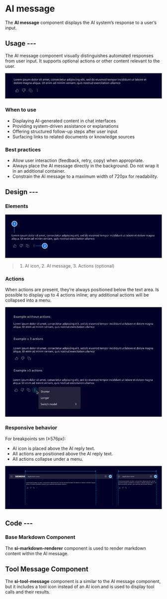 # AI message

The **AI message** component displays the AI system’s response to a user’s input.

## Usage ---

The AI message component visually distinguishes automated responses from user input.
It supports optional actions or other content relevant to the user.

![AI message](images/ai-message.png)

### When to use

- Displaying AI-generated content in chat interfaces
- Providing system-driven assistance or explanations
- Offering structured follow-up steps after user input
- Surfacing links to related documents or knowledge sources

### Best practices

- Allow user interaction (feedback, retry, copy) when appropriate.
- Always place the AI message directly in the background. Do not wrap it in an additional container.
- Constrain the AI message to a maximum width of 720px for readability.

## Design ---

### Elements

![AI message elements](images/ai-message-elements.png)

> 1. AI icon, 2. AI message, 3. Actions (optional)

### Actions

When actions are present, they’re always positioned below the text area.
Is possible to display up to 4 actions inline; any additional actions will be collapsed into a menu.

![AI message actions](images/ai-message-actions.png)

### Responsive behavior

For breakpoints sm (≥576px):

- AI icon is placed above the AI reply text.
- All actions are positioned above the AI reply text.
- All actions collapse under a menu.

![AI message responsive](images/message-ai-responsive.png)

## Code ---

<si-docs-component example="si-chat-messages/si-ai-message"></si-docs-component>

<si-docs-api component="SiAiMessageComponent"></si-docs-api>

### Base Markdown Component

The **si-markdown-renderer** component is used to render markdown content within the AI message.

<si-docs-component example="si-markdown-renderer/si-markdown-renderer"></si-docs-component>

<si-docs-api component="SiMarkdownRendererComponent"></si-docs-api>

## Tool Message Component

The **si-tool-message** component is a similar to the AI message component, but it includes a tool icon instead of an AI icon and is used to display tool calls and their results.

<si-docs-component example="si-chat-messages/si-tool-message"></si-docs-component>

<si-docs-api component="SiToolMessageComponent"></si-docs-api>

<si-docs-types></si-docs-types>

